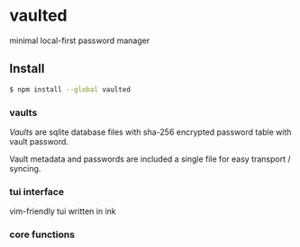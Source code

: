 # vaulted

minimal local-first password manager

## Install

```bash
$ npm install --global vaulted
```

### vaults

_Vaults_ are sqlite database files with sha-256 encrypted password table with vault password.

Vault metadata and passwords are included a single file for easy transport / syncing.

### tui interface

vim-friendly tui written in ink

### core functions
